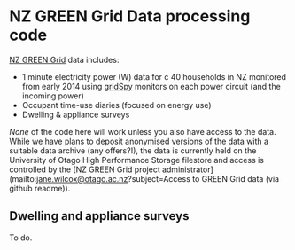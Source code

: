 # NZ GREEN Grid Data processing code
[NZ GREEN Grid](https://www.otago.ac.nz/centre-sustainability/research/energy/otago050285.html) data includes:

 * 1 minute electricity power (W) data for c 40 households in NZ monitored from early 2014 using [gridSpy](https://gridspy.com/) monitors on each power circuit (and the incoming power)
 * Occupant time-use diaries (focused on energy use)
 * Dwelling & appliance surveys

_None_ of the code here will work unless you also have access to the data. While we have plans to deposit anonymised versions of the data with a suitable data archive (any offers?!), the data is currently held on the University of Otago High Performance Storage filestore and access is controlled by the [NZ GREEN Grid project administrator](mailto:jane.wilcox@otago.ac.nz?subject=Access to GREEN Grid data (via github readme)).

## Dwelling and appliance surveys

To do.
